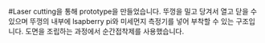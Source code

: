 <div>
<img width="200" scr="https://user-images.githubusercontent.com/50007485/58687024-62ba2480-83bb-11e9-88af-11de1f136f3f.jpg">
<img width="200" scr="https://user-images.githubusercontent.com/50007485/58687034-66e64200-83bb-11e9-8dec-df317d80b523.jpg">
</div>


#Laser cutting을 통해 prototype을 만들었습니다. 뚜껑을 밀고 당겨서 열고 닫을 수 있으며 뚜껑의 내부에 lsapberry pi와 미세먼지 측정기를 넣어 부착할 수 있는 구조입니다. 도면을 조립하는 과정에서 순간접착제를 사용했습니다.
